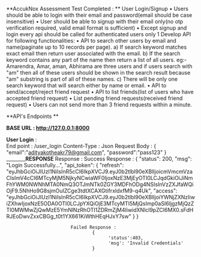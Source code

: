 **AccukNox Assessment Test Completed : **
User Login/Signup
• Users should be able to login with their email and password(email should be case
insensitive)
• User should be able to signup with their email only(no otp verification required, valid
email format is sufficient)
• Except signup and login every api should be called for authenticated users only
1
Develop API for following functionalities:
• API to search other users by email and name(paginate up to 10 records per page).
a) If search keyword matches exact email then return user associated with the
email.
b) If the search keyword contains any part of the name then return a list of all
users.
eg:- Amarendra, Amar, aman, Abhirama are three users and if users search with "am"
then all of these users should be shown in the search result because "am"
substring is part of all of these names.
c) There will be only one search keyword that will search either by name or email.
• API to send/accept/reject friend request
• API to list friends(list of users who have accepted friend request)
• List pending friend requests(received friend request)
• Users can not send more than 3 friend requests within a minute.



**API's Endpoints **

**BASE URL : http://127.0.0.1:8000**

**User Login**  :   
                End point : /user_login
                Content-Type : Json
                Request Body :  {
                                    "email":"adityakotheakr79@gmail.com",
                                    "password":"pass123"
                                }
                ________________________________________________________________RESPONSE________________________________________________________
                Response :
                          Success Response : 
                                  {
                                      "status": 200,
                                      "msg": "Login Successfully...",
                                      "api_token": {
                                          "refresh": "eyJhbGciOiJIUzI1NiIsInR5cCI6IkpXVCJ9.eyJ0b2tlbl90eXBlIjoicmVmcmVzaCIsImV4cCI6MTcyMjM5NjkyNCwiaWF0IjoxNzE3MjEyOTI0LCJqdGkiOiJiNmFhYWM0NWNhMTA0NmQ3OTJmNTk0ZGY3MDFhODg4NSIsInVzZXJfaWQiOjF9.5NhHo9G8sjmOuIZCge3tdtXCAXGtifrxldxfM9-q4Uk",
                                          "access": "eyJhbGciOiJIUzI1NiIsInR5cCI6IkpXVCJ9.eyJ0b2tlbl90eXBlIjoiYWNjZXNzIiwiZXhwIjoxNzE5ODA0OTI0LCJpYXQiOjE3MTcyMTI5MjQsImp0aSI6IjgzMjQzZTI0MWMwZjQwMzE5YmNlNzRhOTI1ZDRmZjM4IiwidXNlcl9pZCI6MX0.sFdHRJEoDwvZxxCBGg_t0t1YX661KiWthHEqHJxY7sw"
                                      }
                                  }

                            Failed Response :
                                    {
                                          'status':403, 
                                          'msg': 'Invalid Credentials' 
                                    }





